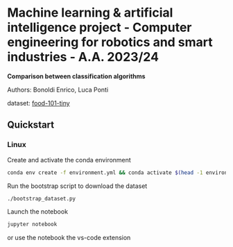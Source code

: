 # Machine learning & artificial intelligence project - Computer engineering for robotics and smart industries - A.A. 2023/24

__Comparison between classification algorithms__ 

Authors: Bonoldi Enrico, Luca Ponti   

dataset: [food-101-tiny](https://www.kaggle.com/datasets/kmader/food41)

## Quickstart 

### Linux 

Create and activate the conda environment

```bash
conda env create -f environment.yml && conda activate $(head -1 environment.yml | cut -d':' -f 2)
``` 

Run the bootstrap script to download the dataset

```bash
./bootstrap_dataset.py
```

Launch the notebook 

```bash
jupyter notebook
```

or use the notebook the vs-code extension